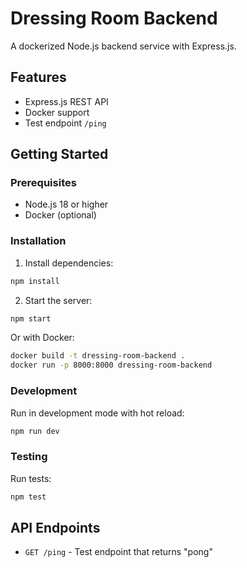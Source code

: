 # Dressing Room Backend

A dockerized Node.js backend service with Express.js.

## Features

- Express.js REST API
- Docker support
- Test endpoint `/ping`

## Getting Started

### Prerequisites

- Node.js 18 or higher
- Docker (optional)

### Installation

1. Install dependencies:
```bash
npm install
```

2. Start the server:
```bash
npm start
```

Or with Docker:
```bash
docker build -t dressing-room-backend .
docker run -p 8000:8000 dressing-room-backend
```

### Development

Run in development mode with hot reload:
```bash
npm run dev
```

### Testing

Run tests:
```bash
npm test
```

## API Endpoints

- `GET /ping` - Test endpoint that returns "pong"
